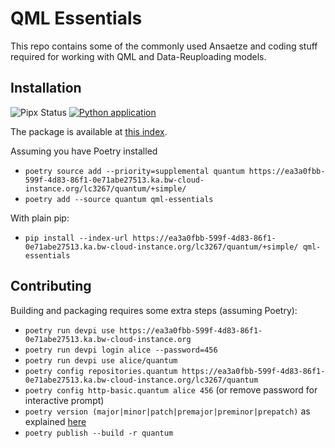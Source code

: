 # QML Essentials

This repo contains some of the commonly used Ansaetze and coding stuff required for working with QML and Data-Reuploading models.

## Installation

![Pipx Status](https://servers.stroblme.de/api/badge/3/status) [![Python application](https://github.com/cirKITers/qml-essentials/actions/workflows/python-app.yml/badge.svg)](https://github.com/cirKITers/qml-essentials/actions/workflows/python-app.yml)

The package is available at [this index](https://ea3a0fbb-599f-4d83-86f1-0e71abe27513.ka.bw-cloud-instance.org/lc3267/quantum).

Assuming you have Poetry installed
- `poetry source add --priority=supplemental quantum https://ea3a0fbb-599f-4d83-86f1-0e71abe27513.ka.bw-cloud-instance.org/lc3267/quantum/+simple/`
- `poetry add --source quantum qml-essentials`

With plain pip:
- `pip install --index-url https://ea3a0fbb-599f-4d83-86f1-0e71abe27513.ka.bw-cloud-instance.org/lc3267/quantum/+simple/ qml-essentials`

## Contributing

Building and packaging requires some extra steps (assuming Poetry):
- `poetry run devpi use https://ea3a0fbb-599f-4d83-86f1-0e71abe27513.ka.bw-cloud-instance.org`
- `poetry run devpi login alice --password=456`
- `poetry run devpi use alice/quantum`
- `poetry config repositories.quantum https://ea3a0fbb-599f-4d83-86f1-0e71abe27513.ka.bw-cloud-instance.org/lc3267/quantum`
- `poetry config http-basic.quantum alice 456` (or remove password for interactive prompt)
- `poetry version (major|minor|patch|premajor|preminor|prepatch)` as explained [here](https://python-poetry.org/docs/cli/#version)
- `poetry publish --build -r quantum`
